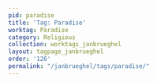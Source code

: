 ```yaml
---
pid: paradise
title: 'Tag: Paradise'
worktag: Paradise
category: Religious
collection: worktags_janbrueghel
layout: tagpage_janbrueghel
order: '126'
permalink: "/janbrueghel/tags/paradise/"
---
```

